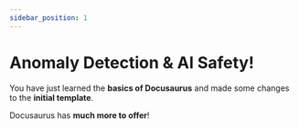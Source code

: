 ```yaml
---
sidebar_position: 1
---
```


# Anomaly Detection & AI Safety!

You have just learned the **basics of Docusaurus** and made some changes to the **initial template**.

Docusaurus has **much more to offer**!
